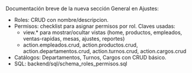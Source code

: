 Documentación breve de la nueva sección General en Ajustes:
- Roles: CRUD con nombre/descripcion.
- Permisos: checklist para asignar permisos por rol. Claves usadas:
  - view.* para mostrar/ocultar vistas (home, productos, empleados, ventas-rapidas, mesas, ajustes, reportes)
  - action.empleados.crud, action.productos.crud, action.departamentos.crud, action.turnos.crud, action.cargos.crud
- Catálogos: Departamentos, Turnos, Cargos con CRUD básico.
- SQL: backend/sql/schema_roles_permisos.sql
